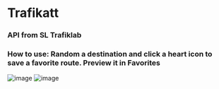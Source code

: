 # Trafikatt
### API from SL Trafiklab

### How to use: Random a destination and click a heart icon to save a favorite route. Preview it in Favorites
![image](https://github.com/user-attachments/assets/041305c1-c2dc-418c-966a-56a2ccb6a0dc)
![image](https://github.com/user-attachments/assets/b19d7fef-13cb-432f-bef8-73e49857fe24)
